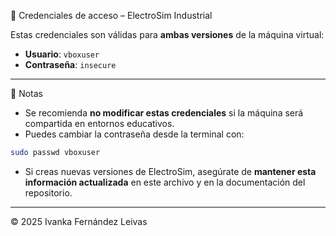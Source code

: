 🔐 Credenciales de acceso – ElectroSim Industrial

Estas credenciales son válidas para **ambas versiones** de la máquina virtual:

- **Usuario**: `vboxuser`
- **Contraseña**: `insecure`

---

🧾 Notas

- Se recomienda **no modificar estas credenciales** si la máquina será compartida en entornos educativos.
- Puedes cambiar la contraseña desde la terminal con:

```bash
sudo passwd vboxuser
```

- Si creas nuevas versiones de ElectroSim, asegúrate de **mantener esta información actualizada** en este archivo y en la documentación del repositorio.

---

© 2025 Ivanka Fernández Leivas

